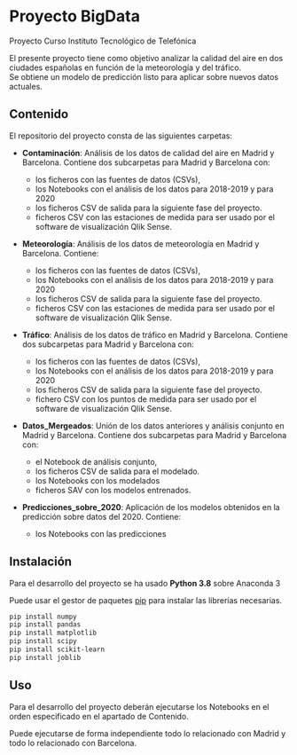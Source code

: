 # Proyecto BigData

Proyecto Curso Instituto Tecnológico de Telefónica

El presente proyecto tiene como objetivo analizar la calidad del aire en dos ciudades españolas en función de la meteorología y del tráfico.  
Se obtiene un modelo de predicción listo para aplicar sobre nuevos datos actuales.

## Contenido

El repositorio del proyecto consta de las siguientes carpetas:

- **Contaminación**: Análisis de los datos de calidad del aire en Madrid y Barcelona. Contiene dos subcarpetas para Madrid y Barcelona con:
	- los ficheros con las fuentes de datos (CSVs), 
	- los Notebooks con el análisis de los datos para 2018-2019 y para 2020 
	- los ficheros CSV de salida para la siguiente fase del proyecto.
	- ficheros CSV con las estaciones de medida para ser usado por el software de visualización Qlik Sense.

- **Meteorología**: Análisis de los datos de meteorología en Madrid y Barcelona. Contiene:
	- los ficheros con las fuentes de datos (CSVs), 
	- los Notebooks con el análisis de los datos para 2018-2019 y para 2020
	- los ficheros CSV de salida para la siguiente fase del proyecto.
	- ficheros CSV con las estaciones de medida para ser usado por el software de visualización Qlik Sense.

- **Tráfico**: Análisis de los datos de tráfico en Madrid y Barcelona. Contiene dos subcarpetas para Madrid y Barcelona con:
	- los ficheros con las fuentes de datos (CSVs), 
	- los Notebooks con el análisis de los datos para 2018-2019 y para 2020
	- los ficheros CSV de salida para la siguiente fase del proyecto.
	- fichero CSV con los puntos de medida para ser usado por el software de visualización Qlik Sense.

- **Datos_Mergeados**: Unión de los datos anteriores y análisis conjunto en Madrid y Barcelona. Contiene dos subcarpetas para Madrid y Barcelona con:
	- el Notebook de análisis conjunto, 
	- los ficheros CSV de salida para el modelado.
	- los Notebooks con los modelados
	- ficheros SAV con los modelos entrenados.

- **Predicciones_sobre_2020**: Aplicación de los modelos obtenidos en la predicción sobre datos del 2020. Contiene:
	- los Notebooks con las predicciones


## Instalación

Para el desarrollo del proyecto se ha usado **Python 3.8** sobre Anaconda 3

Puede usar el gestor de paquetes [pip](https://pip.pypa.io/en/stable/) para instalar las librerías necesarias.

```bash
pip install numpy
pip install pandas
pip install matplotlib
pip install scipy
pip install scikit-learn
pip install joblib
```

## Uso

Para el desarrollo del proyecto deberán ejecutarse los Notebooks en el orden especificado en el apartado de Contenido. 

Puede ejecutarse de forma independiente todo lo relacionado con Madrid y todo lo relacionado con Barcelona.